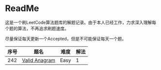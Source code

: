 # ReadMe

这是一个刷LeetCode算法题库的解题记录。由于本人已经工作，力求深入理解每个题的算法，不再追求刷题速度。

尽量保证每天更新一个Accepted，但是不可能保证每天一个题。

序号 | 题名                                                          | 难度 | 解法
-----|---------------------------------------------------------------|------|---
242  | [Valid Anagram](https://leetcode.com/problems/valid-anagram/) | Easy | 1